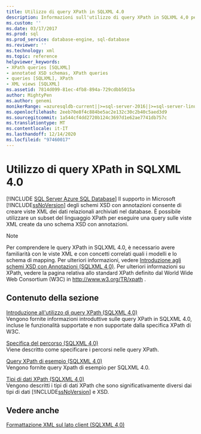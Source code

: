 ```yaml
---
title: Utilizzo di query XPath in SQLXML 4.0
description: Informazioni sull'utilizzo di query XPath in SQLXML 4,0 per eseguire query sulle viste XML create da uno schema XSD con annotazioni.
ms.custom: ''
ms.date: 03/17/2017
ms.prod: sql
ms.prod_service: database-engine, sql-database
ms.reviewer: ''
ms.technology: xml
ms.topic: reference
helpviewer_keywords:
- XPath queries [SQLXML]
- annotated XSD schemas, XPath queries
- queries [SQLXML], XPath
- XML views [SQLXML]
ms.assetid: 7814d099-81ec-4fb8-894a-729cdbb5015a
author: MightyPen
ms.author: genemi
monikerRange: =azuresqldb-current||>=sql-server-2016||>=sql-server-linux-2017||=azuresqldb-mi-current
ms.openlocfilehash: 2eeb70e8f4c884be5ac2e132c30c2b40c5aed3d9
ms.sourcegitcommit: 1a544cf4dd2720b124c3697d1e62ae7741db757c
ms.translationtype: MT
ms.contentlocale: it-IT
ms.lasthandoff: 12/14/2020
ms.locfileid: "97460017"
---
```

# <a name="using-xpath-queries-in-sqlxml-40"></a>Utilizzo di query XPath in SQLXML 4.0
[!INCLUDE [SQL Server Azure SQL Database](../../includes/applies-to-version/sql-asdb.md)]
  Il supporto in Microsoft [!INCLUDE[ssNoVersion](../../includes/ssnoversion-md.md)] degli schemi XSD con annotazioni consente di creare viste XML dei dati relazionali archiviati nel database. È possibile utilizzare un subset del linguaggio XPath per eseguire una query sulle viste XML create da uno schema XSD con annotazioni.  
  
> [!NOTE]  
>  Per comprendere le query XPath in SQLXML 4.0, è necessario avere familiarità con le viste XML e con concetti correlati quali i modelli e lo schema di mapping. Per ulteriori informazioni, vedere [Introduzione agli schemi XSD con Annotazioni &#40;SQLXML 4,0&#41;](../../relational-databases/sqlxml/annotated-xsd-schemas/introduction-to-annotated-xsd-schemas-sqlxml-4-0.md). Per ulteriori informazioni su XPath, vedere la pagina relativa allo standard XPath definito dal World Wide Web Consortium (W3C) in http://www.w3.org/TR/xpath .  
  
## <a name="in-this-section"></a>Contenuto della sezione  
 [Introduzione all'utilizzo di query XPath &#40;SQLXML 4,0&#41;](../../relational-databases/sqlxml-annotated-xsd-schemas-xpath-queries/introduction-to-using-xpath-queries-sqlxml-4-0.md)  
 Vengono fornite informazioni introduttive sulle query XPath in SQLXML 4.0, incluse le funzionalità supportate e non supportate dalla specifica XPath di W3C.  
  
 [Specifica del percorso &#40;SQLXML 4,0&#41;](../../relational-databases/sqlxml-annotated-xsd-schemas-xpath-queries/location-path/specifying-a-location-path-sqlxml-4-0.md)  
 Viene descritto come specificare i percorsi nelle query XPath.  
  
 [Query XPath di esempio &#40;SQLXML 4,0&#41;](../../relational-databases/sqlxml-annotated-xsd-schemas-xpath-queries/samples/sample-xpath-queries-sqlxml-4-0.md)  
 Vengono fornite query Xpath di esempio per SQLXML 4.0.  
  
 [Tipi di dati XPath &#40;SQLXML 4,0&#41;](../../relational-databases/sqlxml-annotated-xsd-schemas-xpath-queries/xpath-data-types-sqlxml-4-0.md)  
 Vengono descritti i tipi di dati XPath che sono significativamente diversi dai tipi di dati [!INCLUDE[ssNoVersion](../../includes/ssnoversion-md.md)] e XSD.  
  
## <a name="see-also"></a>Vedere anche  
 [Formattazione XML sul lato client &#40;SQLXML 4,0&#41;](../../relational-databases/sqlxml/formatting/client-side-xml-formatting-sqlxml-4-0.md)  
  
  
